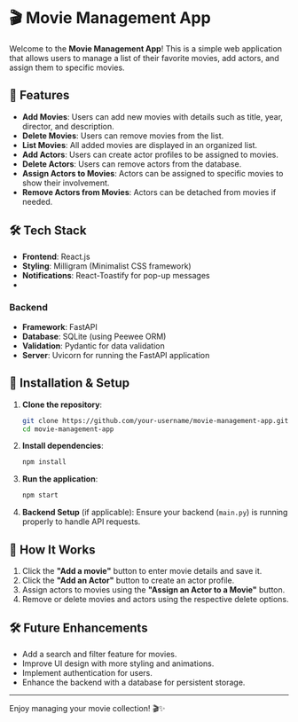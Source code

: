 # 🎬 Movie Management App

Welcome to the **Movie Management App**! This is a simple web application that allows users to manage a list of their favorite movies, add actors, and assign them to specific movies.

## 🚀 Features

- **Add Movies**: Users can add new movies with details such as title, year, director, and description.
- **Delete Movies**: Users can remove movies from the list.
- **List Movies**: All added movies are displayed in an organized list.
- **Add Actors**: Users can create actor profiles to be assigned to movies.
- **Delete Actors**: Users can remove actors from the database.
- **Assign Actors to Movies**: Actors can be assigned to specific movies to show their involvement.
- **Remove Actors from Movies**: Actors can be detached from movies if needed.

## 🛠️ Tech Stack

- **Frontend**: React.js
- **Styling**: Milligram (Minimalist CSS framework)
- **Notifications**: React-Toastify for pop-up messages
- 
### **Backend**
- **Framework**: FastAPI
- **Database**: SQLite (using Peewee ORM)
- **Validation**: Pydantic for data validation
- **Server**: Uvicorn for running the FastAPI application

## 🔧 Installation & Setup

1. **Clone the repository**:
   ```bash
   git clone https://github.com/your-username/movie-management-app.git
   cd movie-management-app
   ```

2. **Install dependencies**:
   ```bash
   npm install
   ```

3. **Run the application**:
   ```bash
   npm start
   ```

4. **Backend Setup** (if applicable):
   Ensure your backend (`main.py`) is running properly to handle API requests.

## 🎥 How It Works

1. Click the **"Add a movie"** button to enter movie details and save it.
2. Click the **"Add an Actor"** button to create an actor profile.
3. Assign actors to movies using the **"Assign an Actor to a Movie"** button.
4. Remove or delete movies and actors using the respective delete options.

## 🛠 Future Enhancements

- Add a search and filter feature for movies.
- Improve UI design with more styling and animations.
- Implement authentication for users.
- Enhance the backend with a database for persistent storage.

---

Enjoy managing your movie collection! 🎬✨
